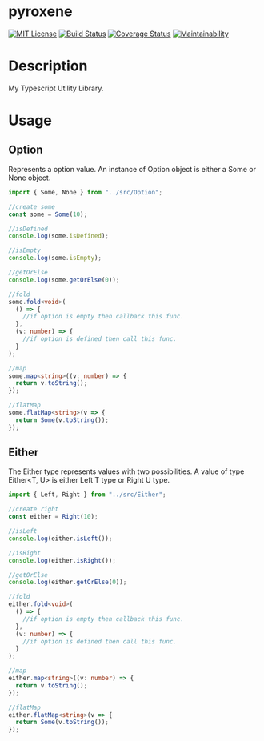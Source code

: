 # pyroxene

[![MIT License](http://img.shields.io/badge/license-MIT-blue.svg?style=flat)](LICENSE)
[![Build Status](https://travis-ci.org/thayamizu/pyroxene.svg?branch=master)](https://travis-ci.org/thayamizu/pyroxene)
[![Coverage Status](https://coveralls.io/repos/github/thayamizu/pyroxene/badge.svg?branch=master)](https://coveralls.io/github/thayamizu/pyroxene?branch=master)
[![Maintainability](https://api.codeclimate.com/v1/badges/add40fd823be6bea8f19/maintainability)](https://codeclimate.com/github/thayamizu/pyroxene/maintainability)

# Description

My Typescript Utility Library.

# Usage

## Option

Represents a option value. An instance of Option object is either a Some or None object.

```ts
import { Some, None } from "../src/Option";

//create some
const some = Some(10);

//isDefined
console.log(some.isDefined);

//isEmpty
console.log(some.isEmpty);

//getOrElse
console.log(some.getOrElse(0));

//fold
some.fold<void>(
  () => {
    //if option is empty then callback this func.
  },
  (v: number) => {
    //if option is defined then call this func.
  }
);

//map
some.map<string>((v: number) => {
  return v.toString();
});

//flatMap
some.flatMap<string>(v => {
  return Some(v.toString());
});
```

## Either

The Either type represents values with two possibilities. A value of type Either<T, U> is either Left T type or Right U type.

```ts
import { Left, Right } from "../src/Either";

//create right
const either = Right(10);

//isLeft
console.log(either.isLeft());

//isRight
console.log(either.isRight());

//getOrElse
console.log(either.getOrElse(0));

//fold
either.fold<void>(
  () => {
    //if option is empty then callback this func.
  },
  (v: number) => {
    //if option is defined then call this func.
  }
);

//map
either.map<string>((v: number) => {
  return v.toString();
});

//flatMap
either.flatMap<string>(v => {
  return Some(v.toString());
});
```
